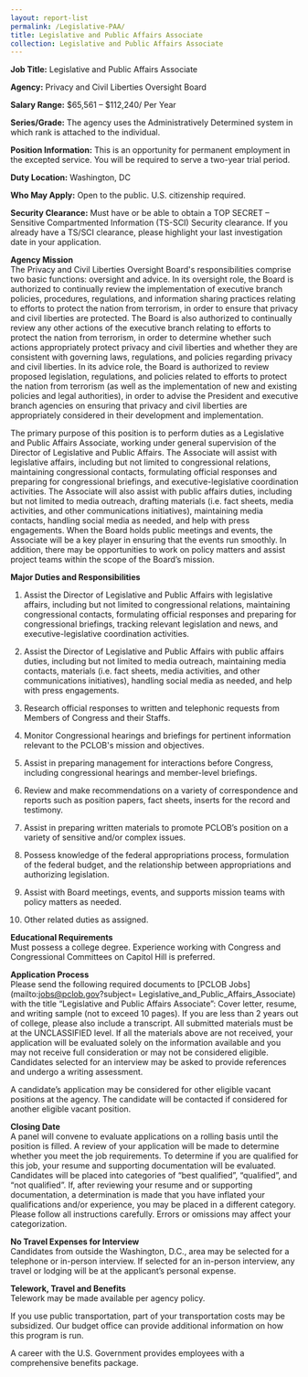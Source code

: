 ```yaml
---
layout: report-list
permalink: /Legislative-PAA/
title: Legislative and Public Affairs Associate
collection: Legislative and Public Affairs Associate
---
```


**Job Title:** Legislative and Public Affairs Associate

**Agency:** Privacy and Civil Liberties Oversight Board

**Salary Range:** $65,561 – $112,240/ Per Year

**Series/Grade:** The agency uses the Administratively Determined system in which rank is attached to the individual.

**Position Information:** This is an opportunity for permanent employment in the excepted service. You will be required to serve a two-year trial period. 

**Duty Location:** Washington, DC  

**Who May Apply:** Open to the public. U.S. citizenship required.  

**Security Clearance:** Must have or be able to obtain a TOP SECRET – Sensitive Compartmented Information (TS-SCI) Security clearance.  If you already have a TS/SCI clearance, please highlight your last investigation date in your application. 

**Agency Mission**  
The Privacy and Civil Liberties Oversight Board's responsibilities comprise two basic functions: oversight and advice. In its oversight role, the Board is authorized to continually review the implementation of executive branch policies, procedures, regulations, and information sharing practices relating to efforts to protect the nation from terrorism, in order to ensure that privacy and civil liberties are protected. The Board is also authorized to continually review any other actions of the executive branch relating to efforts to protect the nation from terrorism, in order to determine whether such actions appropriately protect privacy and civil liberties and whether they are consistent with governing laws, regulations, and policies regarding privacy and civil liberties. In its advice role, the Board is authorized to review proposed legislation, regulations, and policies related to efforts to protect the nation from terrorism (as well as the implementation of new and existing policies and legal authorities), in order to advise the President and executive branch agencies on ensuring that privacy and civil liberties are appropriately considered in their development and implementation.

The primary purpose of this position is to perform duties as a Legislative and Public Affairs Associate, working under general supervision of the Director of Legislative and Public Affairs. The Associate will assist with legislative affairs, including but not limited to congressional relations, maintaining congressional contacts, formulating official responses and preparing for congressional briefings, and executive-legislative coordination activities. The Associate will also assist with public affairs duties, including but not limited to media outreach, drafting materials (i.e. fact sheets, media activities, and other communications initiatives), maintaining media contacts, handling social media as needed, and help with press engagements. When the Board holds public meetings and events, the Associate will be a key player in ensuring that the events run smoothly. In addition, there may be opportunities to work on policy matters and assist project teams within the scope of the Board’s mission.
 
**Major Duties and Responsibilities**   
1.	Assist the Director of Legislative and Public Affairs with legislative affairs, including but not limited to congressional relations, maintaining congressional contacts, formulating official responses and preparing for congressional briefings, tracking relevant legislation and news, and executive-legislative coordination activities.

2.	Assist the Director of Legislative and Public Affairs with public affairs duties, including but not limited to media outreach, maintaining media contacts, materials (i.e. fact sheets, media activities, and other communications initiatives), handling social media as needed, and help with press engagements.

3.	Research official responses to written and telephonic requests from Members of Congress and their Staffs.

4.	Monitor Congressional hearings and briefings for pertinent information relevant to the PCLOB's mission and objectives.

5.	Assist in preparing management for interactions before Congress, including congressional hearings and member-level briefings. 


6.	Review and make recommendations on a variety of correspondence and reports such as position papers, fact sheets, inserts for the record and testimony.

7.	 Assist in preparing written materials to promote PCLOB’s position on a variety of sensitive and/or complex issues.

8.	Possess knowledge of the federal appropriations process, formulation of the federal budget, and the relationship between appropriations and authorizing legislation.

9.	Assist with Board meetings, events, and supports mission teams with policy matters as needed.

10.	Other related duties as assigned. 

**Educational Requirements**  
Must possess a college degree.  Experience working with Congress and Congressional Committees on Capitol Hill is preferred.   

**Application Process**  
Please send the following required documents to [PCLOB Jobs](mailto:jobs@pclob.gov?subject= Legislative_and_Public_Affairs_Associate) with the title “Legislative and Public Affairs Associate”:
Cover letter, resume, and writing sample (not to exceed 10 pages). If you are less than 2 years out of college, please also include a transcript. All submitted materials must be at the UNCLASSIFIED level.
If all the materials above are not received, your application will be evaluated solely on the information available and you may not receive full consideration or may not be considered eligible.
Candidates selected for an interview may be asked to provide references and undergo a writing assessment.

A candidate’s application may be considered for other eligible vacant positions at the agency. The candidate will be contacted if considered for another eligible vacant position.

**Closing Date**  
A panel will convene to evaluate applications on a rolling basis until the position is filled. A review of your application will be made to determine whether you meet the job requirements. To determine if you are qualified for this job, your resume and supporting documentation will be evaluated. Candidates will be placed into categories of “best qualified”, “qualified”, and “not qualified”. If, after reviewing your resume and or supporting documentation, a determination is made that you have inflated your qualifications and/or experience, you may be placed in a different category. Please follow all instructions carefully. Errors or omissions may affect your categorization.  

**No Travel Expenses for Interview**   
Candidates from outside the Washington, D.C., area may be selected for a telephone or in-person interview. If selected for an in-person interview, any travel or lodging will be at the applicant’s personal expense.  

**Telework, Travel and Benefits**   
Telework may be made available per agency policy.  

If you use public transportation, part of your transportation costs may be subsidized. Our budget office can provide additional information on how this program is run.

A career with the U.S. Government provides employees with a comprehensive benefits package.
